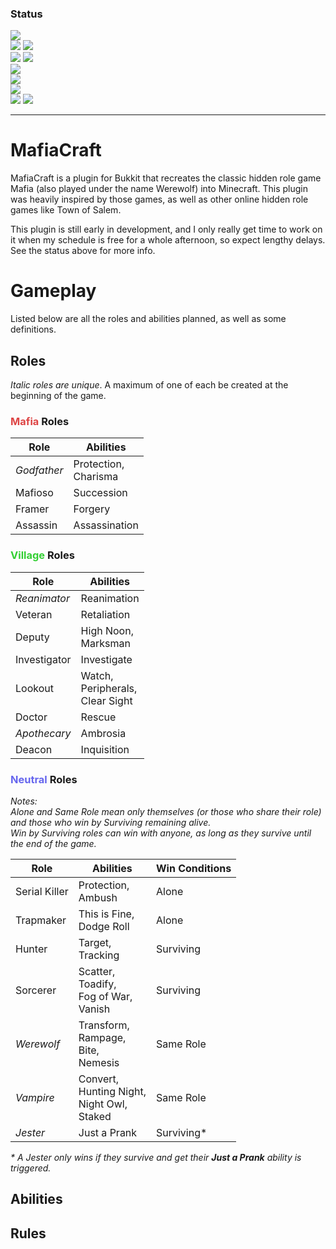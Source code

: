 ### Status

![](https://img.shields.io/badge/Project%20Phase-Implementation-yellow)  
![](https://img.shields.io/badge/Total%20Roles-19-lightgrey)
![](https://img.shields.io/badge/Implemented%20Roles-10-red)  
![](https://img.shields.io/badge/Total%20Abilities-34-lightgrey)
![](https://img.shields.io/badge/Implemented%20Abilities-14-red)  
![](https://img.shields.io/badge/Commands-Not%20Started-darkred)  
![](https://img.shields.io/badge/Game%20Flow-Not%20Started-darkred)  
![](https://img.shields.io/badge/Testing-None-black)  
![](https://img.shields.io/badge/Estimated%20Finish%20Date-No%20Clue-blue)
![](https://img.shields.io/badge/December%20Hopefully!-teal)

---

# MafiaCraft

<p>MafiaCraft is a plugin for Bukkit that recreates the classic hidden role game
Mafia (also played under the name Werewolf) into Minecraft. This plugin was heavily inspired by those
games, as well as other online hidden role games like Town of Salem.</p>
<p>This plugin is still early in development, and I only really get time to work on it when my schedule
is free for a whole afternoon, so expect lengthy delays. See the status above for more info.</p>

# Gameplay

Listed below are all the roles and abilities planned, as well as some definitions.

## Roles
*Italic roles are unique*. A maximum of one of each be created at the beginning of the game.

### <font color="#dd4444">Mafia</font> Roles

| Role        | Abilities                |
|-------------|--------------------------|
| *Godfather* | Protection,<br/>Charisma |
| Mafioso     | Succession               |
| Framer      | Forgery                  |
| Assassin    | Assassination            |

### <font color="#33cf33">Village</font> Roles

| Role         | Abilities                               |
|--------------|-----------------------------------------|
| *Reanimator* | Reanimation                             |
| Veteran      | Retaliation                             |
| Deputy       | High Noon,<br/>Marksman                 |
| Investigator | Investigate                             |
| Lookout      | Watch,<br/>Peripherals,<br/>Clear Sight |
| Doctor       | Rescue                                  |
| *Apothecary* | Ambrosia                                |
| Deacon       | Inquisition                             |

### <font color="#6666ee">Neutral</font> Roles

_Notes:  
Alone and Same Role mean only themselves (or those who share their role) and those
who win by Surviving remaining alive.  
Win by Surviving roles can win with anyone, as long as they survive until the end of the game._

| Role          | Abilities                                             | Win Conditions |
|---------------|-------------------------------------------------------|----------------|
| Serial Killer | Protection,<br/>Ambush                                | Alone          |
| Trapmaker     | This is Fine,<br/>Dodge Roll                          | Alone          |
| Hunter        | Target,<br/>Tracking                                  | Surviving      |
| Sorcerer      | Scatter,<br/>Toadify,<br/>Fog of War,<br/>Vanish      | Surviving      |
| *Werewolf*    | Transform,<br/>Rampage,<br/>Bite,<br/>Nemesis         | Same Role      |
| *Vampire*     | Convert,<br/>Hunting Night,<br/>Night Owl,<br/>Staked | Same Role      |
| *Jester*      | Just a Prank                                          | Surviving*     |

_* A Jester only wins if they survive and get their **Just a Prank** ability is triggered._

## Abilities

## Rules
